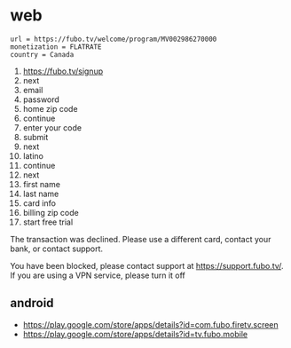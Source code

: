 # web

~~~
url = https://fubo.tv/welcome/program/MV002986270000
monetization = FLATRATE
country = Canada
~~~

1. https://fubo.tv/signup
2. next
3. email
4. password
5. home zip code
6. continue
7. enter your code
8. submit
9. next
10. latino
11. continue
12. next
13. first name
14. last name
15. card info
16. billing zip code
17. start free trial

The transaction was declined. Please use a different card, contact your bank,
or contact support.

You have been blocked, please contact support at https://support.fubo.tv/. If
you are using a VPN service, please turn it off

## android

- https://play.google.com/store/apps/details?id=com.fubo.firetv.screen
- https://play.google.com/store/apps/details?id=tv.fubo.mobile
